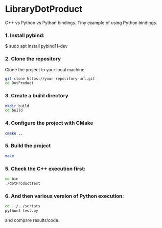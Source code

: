 # LibraryDotProduct
C++ vs Python vs Python bindings. 
Tiny example of using Python bindings.

### 1. Install pybind:

$ sudo apt install pybind11-dev

### 2. Clone the repository
Clone the project to your local machine.

```bash
git clone https://your-repository-url.git
cd DotProduct
```

### 3. Create a build directory

```bash
mkdir build
cd build
```

### 4. Configure the project with CMake

```bash
cmake ..
```

### 5. Build the project

```bash
make
```

### 5. Check the C++ execution first:

```bash
cd bin
./dotProductTest
```

### 6. And then various version of Python execution:

```bash
cd ../../scripts
python3 test.py
```

and compare results/code.

